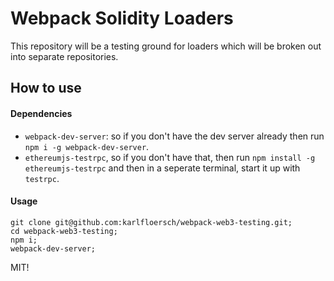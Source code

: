 # Webpack Solidity Loaders
This repository will be a testing ground for
loaders which will be broken out into separate
repositories.

## How to use
#### Dependencies
- `webpack-dev-server`: so if you don't have the
dev server already then run `npm i -g webpack-dev-server`. 
- `ethereumjs-testrpc`, so if you don't have that, then run
`npm install -g ethereumjs-testrpc` and then in a seperate terminal,
start it up with `testrpc`.

#### Usage
```
git clone git@github.com:karlfloersch/webpack-web3-testing.git; 
cd webpack-web3-testing;
npm i;
webpack-dev-server;
```

MIT!
